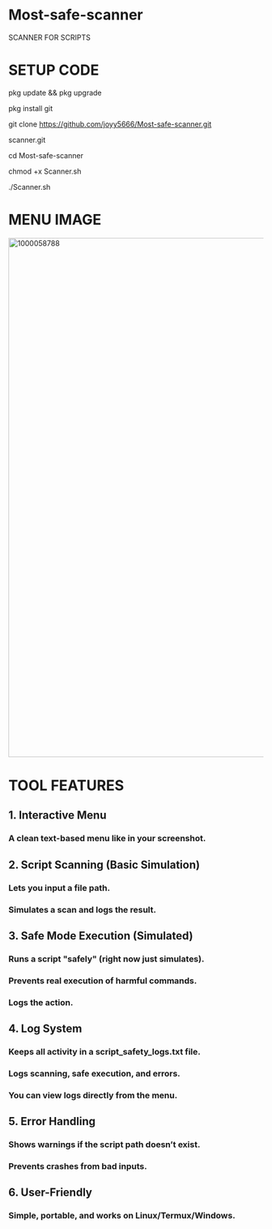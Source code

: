 # Most-safe-scanner
SCANNER FOR SCRIPTS

# SETUP CODE 
pkg update && pkg upgrade

pkg install git

git clone https://github.com/joyy5666/Most-safe-scanner.git

scanner.git

cd Most-safe-scanner

chmod +x Scanner.sh

./Scanner.sh
# MENU IMAGE
<img width="1536" height="1024" alt="1000058788" src="https://github.com/user-attachments/assets/dd2bd523-7194-4075-b217-e432271bf170" />

# TOOL FEATURES

## 1. Interactive Menu

### A clean text-based menu like in your screenshot.



## 2. Script Scanning (Basic Simulation)

### Lets you input a file path.

### Simulates a scan and logs the result.



## 3. Safe Mode Execution (Simulated)

### Runs a script "safely" (right now just simulates).

### Prevents real execution of harmful commands.

### Logs the action.



## 4. Log System

### Keeps all activity in a script_safety_logs.txt file.

### Logs scanning, safe execution, and errors.

### You can view logs directly from the menu.



## 5. Error Handling

### Shows warnings if the script path doesn’t exist.

### Prevents crashes from bad inputs.



## 6. User-Friendly

### Simple, portable, and works on Linux/Termux/Windows.
